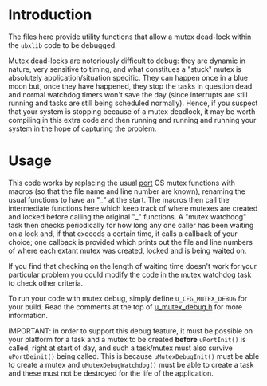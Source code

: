 # Introduction
The files here provide utility functions that allow a mutex dead-lock within the `ubxlib` code to be debugged.

Mutex dead-locks are notoriously difficult to debug: they are dynamic in nature, very sensitive to timing, and what constitues a "stuck" mutex is absolutely application/situation specific.  They can happen once in a blue moon but, once they have happened, they stop the tasks in question dead and normal watchdog timers won't save the day (since interrupts are still running and tasks are still being scheduled normally).  Hence, if you suspect that your system is stopping because of a mutex deadlock, it may be worth compiling in this extra code and then running and running and running your system in the hope of capturing the problem.

# Usage
This code works by replacing the usual [port](/port/api) OS mutex functions with macros (so that the file name and line number are known), renaming the usual functions to have an "\_" at the start.  The macros then call the intermediate functions here which keep track of where mutexes are created and locked before calling the original "\_" functions.  A "mutex watchdog" task then checks periodically for how long any one caller has been waiting on a lock and, if that exceeds a certain time, it calls a callback of your choice; one callback is provided which prints out the file and line numbers of where each extant mutex was created, locked and is being waited on.

If you find that checking on the length of waiting time doesn't work for your particular problem you could modify the code in the mutex watchdog task to check other criteria.

To run your code with mutex debug, simply define `U_CFG_MUTEX_DEBUG` for your build.  Read the comments at the top of [u_mutex_debug.h](u_mutex_debug.h) for more information.

IMPORTANT: in order to support this debug feature, it must be possible on your platform for a task and a mutex to be created **before** `uPortInit()` is called, right at start of day, and such a task/mutex must also survive `uPortDeinit()` being called.  This is because `uMutexDebugInit()` must be able to create a mutex and `uMutexDebugWatchdog()` must be able to create a task and these must not be destroyed for the life of the application.